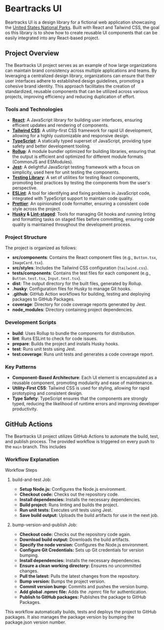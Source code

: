 # Beartracks UI

Beartracks UI is a design library for a fictional web application showcasing the [United States 
National Parks](https://nps.gov/index.htm). Built with React and Tailwind CSS, the goal os this library 
is to show how to create reusable UI components that can be easily integrated into any React-based project. 


## Project Overview

The Beartracks UI project serves as an example of how large organizations can maintain brand consistency 
across multiple applications and teams. By leveraging a centralized design library, organizations can 
ensure that their user interfaces adhere to established design guidelines, promoting a cohesive brand 
identity. This approach facilitates the creation of standardized, reusable components that can be 
utilized across various projects, improving efficiency and reducing duplication of effort.

### Tools and Technologies

- **[React](https://react.dev/)**: A JavaScript library for building user interfaces, ensuring efficient updates and rendering of components.
- **[Tailwind CSS](https://tailwindcss.com/)**: A utility-first CSS framework for rapid UI development, allowing for a highly customizable and responsive design.
- **[TypeScript](https://www.typescriptlang.org/)**: A statically typed superset of JavaScript, providing type safety and better development tooling.
- **[Rollup](https://rollupjs.org/)**: A module bundler optimized for building libraries, ensuring that the output is efficient and optimized for different module formats (CommonJS and ESModules).
- **[Jest](https://jestjs.io/)**: A delightful JavaScript testing framework with a focus on simplicity, used here for unit testing the components.
- **[Testing Library](https://testing-library.com/docs/react-testing-library/intro/)**: A set of utilities for testing React components, promoting best practices by testing the components from the user's perspective.
- **[ESLint](https://eslint.org/)**: A tool for identifying and fixing problems in JavaScript code, integrated with TypeScript support to maintain code quality.
- **[Prettier](https://prettier.io/)**: An opinionated code formatter, ensuring a consistent code style across the project.
- **[Husky](https://typicode.github.io/husky/) & 
 [Lint-staged](https://github.com/lint-staged/lint-staged)**: Tools for managing Git hooks and running linting and formatting tasks on staged files before committing, ensuring code quality is maintained throughout the development process.

### Project Structure

The project is organized as follows:

- **src/components**: Contains the React component files (e.g., `Button.tsx`, `ImageCard.tsx`).
- **src/styles**: Includes the Tailwind CSS configuration (`tailwind.css`).
- **tests/components**: Contains the test files for each component (e.g., `Button.test.tsx`, `Input.test.tsx`).
- **dist**: The output directory for the built files, generated by Rollup.
- **.husky**: Configuration files for Husky to manage Git hooks.
- **.github**: GitHub Action workflows for building, testing and deploying packages to GitHub Packages.
- **coverage**: Directory for code coverage reports generated by Jest.
- **node_modules**: Directory containing project dependencies.

### Development Scripts

- **build**: Uses Rollup to bundle the components for distribution.
- **lint**: Runs ESLint to check for code issues.
- **prepare**: Builds the project and installs Husky hooks.
- **test**: Runs unit tests using Jest.
- **test:coverage**: Runs unit tests and generates a code coverage report.

### Key Patterns

- **Component-Based Architecture**: Each UI element is encapsulated as a reusable component, promoting modularity and ease of maintenance.
- **Utility-First CSS**: Tailwind CSS is used for styling, allowing for rapid prototyping and consistent design.
- **Type Safety**: TypeScript ensures that the components are strongly typed, reducing the likelihood of runtime errors and improving developer productivity.

## GitHub Actions

The Beartracks UI project utilizes GitHub Actions to automate the build, test, and publish process. The provided workflow is triggered on every push to the `main` branch.
This includes 

### Workflow Explanation

Workflow Steps
1. build-and-test Job:
    - **Setup Node.js:** Configures the Node.js environment.
    - **Checkout code:** Checks out the repository code.
    - **Install dependencies:** Installs the necessary dependencies.
    - **Build project:** Runs linting and builds the project.
    - **Run unit tests:** Executes unit tests using Jest.
    - **Save build output:** Uploads the build artifacts for use in the next job.

2. bump-version-and-publish Job:
    - **Checkout code:** Checks out the repository code again.
    - **Download build output:** Downloads the build artifacts.
    - **Specify the node version:** Configures the Node.js environment.
    - **Configure Git Credentials:** Sets up Git credentials for version bumping.
    - **Install dependencies:** Installs the necessary dependencies.
    - **Ensure a clean working directory:** Ensures no uncommitted changes.
    - **Pull the latest:** Pulls the latest changes from the repository.
    - **Bump version:** Bumps the project version.
    - **Commit version bump:** Commits and pushes the version bump.
    - **Add global .npmrc file:** Adds the .npmrc file for authentication.
    - **Publish to GitHub packages:** Publishes the package to GitHub Packages.

This workflow automatically builds, tests and deploys the project to GitHub packages. It
also manages the package version by bumping the package.json version number.